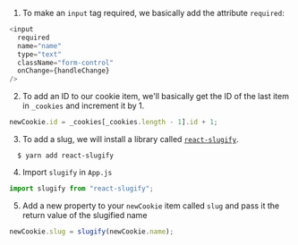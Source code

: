 1. To make an `input` tag required, we basically add the attribute `required`:

```javascript
<input
  required
  name="name"
  type="text"
  className="form-control"
  onChange={handleChange}
/>
```

2. To add an ID to our cookie item, we'll basically get the ID of the last item in `_cookies` and increment it by 1.

```javascript
newCookie.id = _cookies[_cookies.length - 1].id + 1;
```

3. To add a slug, we will install a library called [`react-slugify`](https://www.npmjs.com/package/react-slugify).

```shell
  $ yarn add react-slugify
```

4. Import `slugify` in `App.js`

```javascript
import slugify from "react-slugify";
```

5. Add a new property to your `newCookie` item called `slug` and pass it the return value of the slugified name

```javascript
newCookie.slug = slugify(newCookie.name);
```
